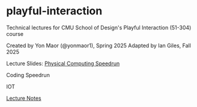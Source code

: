 # playful-interaction
Technical lectures for CMU School of Design's Playful Interaction (51-304) course

Created by Yon Maor (@yonmaor1), Spring 2025
Adapted by Ian Giles, Fall 2025

Lecture Slides: 
[Physical Computing Speedrun](https://docs.google.com/presentation/d/1xTKsOZ1aE-VGind0xiydfXt96PiDuJ80Zaa1sV1Bnxo/edit?usp=sharing)

Coding Speedrun

IOT


[Lecture Notes](https://docs.google.com/document/d/1mShnjaHoTijPoOlIi3wGNPECOhIGrRGky4AvRpS28HU/edit?usp=sharing)
